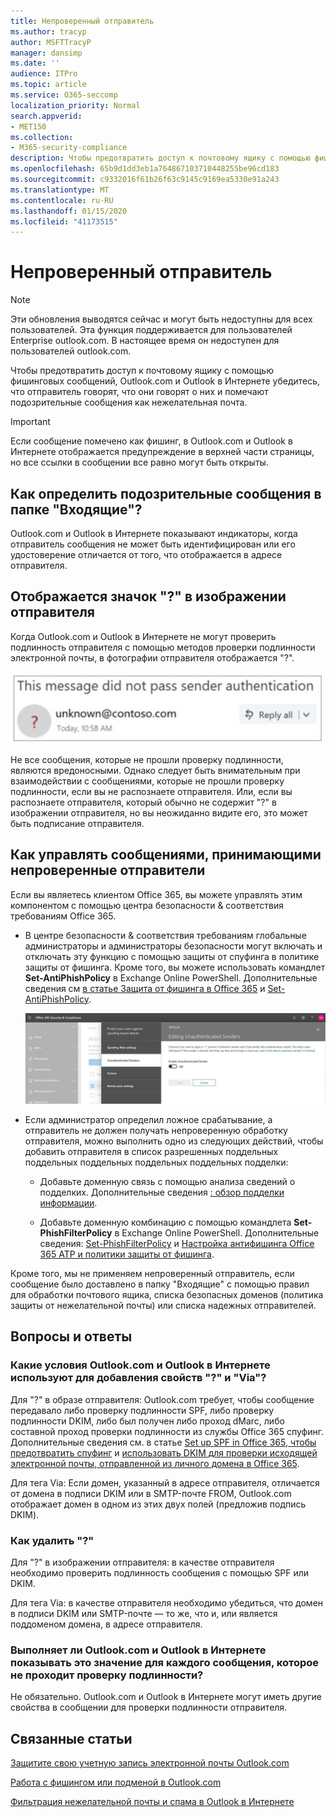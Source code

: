 ```yaml
---
title: Непроверенный отправитель
ms.author: tracyp
author: MSFTTracyP
manager: dansimp
ms.date: ''
audience: ITPro
ms.topic: article
ms.service: O365-seccomp
localization_priority: Normal
search.appverid:
- MET150
ms.collection:
- M365-security-compliance
description: Чтобы предотвратить доступ к почтовому ящику с помощью фишинговых сообщений, Outlook.com и Outlook в Интернете убедитесь, что отправитель говорят, что они говорят о них и помечают подозрительные сообщения как нежелательная почта.
ms.openlocfilehash: 65b9d1dd3eb1a764867103710448255be96cd183
ms.sourcegitcommit: c9332016f61b26f63c9145c9169ea5330e91a243
ms.translationtype: MT
ms.contentlocale: ru-RU
ms.lasthandoff: 01/15/2020
ms.locfileid: "41173515"
---
```

# <a name="unverified-sender"></a>Непроверенный отправитель

> [!NOTE]
> Эти обновления выводятся сейчас и могут быть недоступны для всех пользователей. Эта функция поддерживается для пользователей Enterprise outlook.com. В настоящее время он недоступен для пользователей outlook.com.

Чтобы предотвратить доступ к почтовому ящику с помощью фишинговых сообщений, Outlook.com и Outlook в Интернете убедитесь, что отправитель говорят, что они говорят о них и помечают подозрительные сообщения как нежелательная почта.

> [!IMPORTANT]
> Если сообщение помечено как фишинг, в Outlook.com и Outlook в Интернете отображается предупреждение в верхней части страницы, но все ссылки в сообщении все равно могут быть открыты.

## <a name="how-can-i-identify-a-suspicious-message-in-my-inbox"></a>Как определить подозрительные сообщения в папке "Входящие"?

Outlook.com и Outlook в Интернете показывают индикаторы, когда отправитель сообщения не может быть идентифицирован или его удостоверение отличается от того, что отображается в адресе отправителя.

## <a name="you-see-a--in-the-sender-image"></a>Отображается значок "?" в изображении отправителя

Когда Outlook.com и Outlook в Интернете не могут проверить подлинность отправителя с помощью методов проверки подлинности электронной почты, в фотографии отправителя отображается "?".

![Сообщение не прошел проверку](../media/message-did-not-pass-verification.jpg)

Не все сообщения, которые не прошли проверку подлинности, являются вредоносными. Однако следует быть внимательным при взаимодействии с сообщениями, которые не прошли проверку подлинности, если вы не распознаете отправителя. Или, если вы распознаете отправителя, который обычно не содержит "?" в изображении отправителя, но вы неожиданно видите его, это может быть подписание отправителя.

## <a name="how-to-manage-which-messages-receive-the-unverified-sender-treatment"></a>Как управлять сообщениями, принимающими непроверенные отправители 

Если вы являетесь клиентом Office 365, вы можете управлять этим компонентом с помощью центра безопасности & соответствия требованиям Office 365.

- В центре безопасности & соответствия требованиям глобальные администраторы и администраторы безопасности могут включать и отключать эту функцию с помощью защиты от спуфинга в политике защиты от фишинга. Кроме того, вы можете использовать командлет **Set-AntiPhishPolicy** в Exchange Online PowerShell. Дополнительные сведения см [в статье Защита от фишинга в Office 365](anti-phishing-protection.md) и [Set-AntiPhishPolicy](https://docs.microsoft.com/powershell/module/exchange/advanced-threat-protection/set-antiphishpolicy).

    ![Изменение отправителя, не прошедшего проверку подлинности, в графическом интерфейсе.](../media/unverified-sender-article-editing-unauthenticated-senders.jpg)

- Если администратор определил ложное срабатывание, а отправитель не должен получать непроверенную обработку отправителя, можно выполнить одно из следующих действий, чтобы добавить отправителя в список разрешенных поддельных поддельных поддельных поддельных поддельных подделки:

  - Добавьте доменную связь с помощью анализа сведений о подделких. Дополнительные сведения [: обзор подделки информации](walkthrough-spoof-intelligence-insight.md).

  - Добавьте доменную комбинацию с помощью командлета **Set-PhishFilterPolicy** в Exchange Online PowerShell. Дополнительные сведения: [Set-PhishFilterPolicy](https://docs.microsoft.com/powershell/module/exchange/advanced-threat-protection/set-phishfilterpolicy) и [Настройка антифишинга Office 365 ATP и политики защиты от фишинга](set-up-anti-phishing-policies.md).

Кроме того, мы не применяем непроверенный отправитель, если сообщение было доставлено в папку "Входящие" с помощью правил для обработки почтового ящика, списка безопасных доменов (политика защиты от нежелательной почты) или списка надежных отправителей.

## <a name="frequently-asked-questions"></a>Вопросы и ответы

### <a name="what-criteria-does-outlookcom-and-outlook-on-the-web-use-to-add-the--and-the-via-properties"></a>Какие условия Outlook.com и Outlook в Интернете используют для добавления свойств "?" и "Via"?

Для "?" в образе отправителя: Outlook.com требует, чтобы сообщение передавало либо проверку подлинности SPF, либо проверку подлинности DKIM, либо был получен либо проход dMarc, либо составной проход проверки подлинности из службы Office 365 спуфинг. Дополнительные сведения см. в статье [Set up SPF in Office 365, чтобы предотвратить спуфинг](set-up-spf-in-office-365-to-help-prevent-spoofing.md) и [использовать DKIM для проверки исходящей электронной почты, отправленной из личного домена в Office 365](use-dkim-to-validate-outbound-email.md).

Для тега Via: Если домен, указанный в адресе отправителя, отличается от домена в подписи DKIM или в SMTP-почте FROM, Outlook.com отображает домен в одном из этих двух полей (предложив подпись DKIM).

### <a name="how-do-i-remove-the-"></a>Как удалить "?"

Для "?" в изображении отправителя: в качестве отправителя необходимо проверить подлинность сообщения с помощью SPF или DKIM.

Для тега Via: в качестве отправителя необходимо убедиться, что домен в подписи DKIM или SMTP-почте — то же, что и, или является поддоменом домена, в адресе отправителя.

### <a name="does-outlookcom-and-outlook-on-the-web-show-this-for-every-message-that-doesnt-pass-authentication"></a>Выполняет ли Outlook.com и Outlook в Интернете показывать это значение для каждого сообщения, которое не проходит проверку подлинности?

Не обязательно. Outlook.com и Outlook в Интернете могут иметь другие свойства в сообщении для проверки подлинности отправителя.

## <a name="related-topics"></a>Связанные статьи

[Защитите свою учетную запись электронной почты Outlook.com](https://support.office.com/article/a4f20fc5-4307-4ece-8231-6d4d4bd8a9ba)

[Работа с фишингом или подменой в Outlook.com](https://support.office.com/article/0d882ea5-eedc-4bed-aebc-079ffa1105a3)

[Фильтрация нежелательной почты и спама в Outlook в Интернете](https://support.office.com/article/db786e79-54e2-40cc-904f-d89d57b7f41d)
